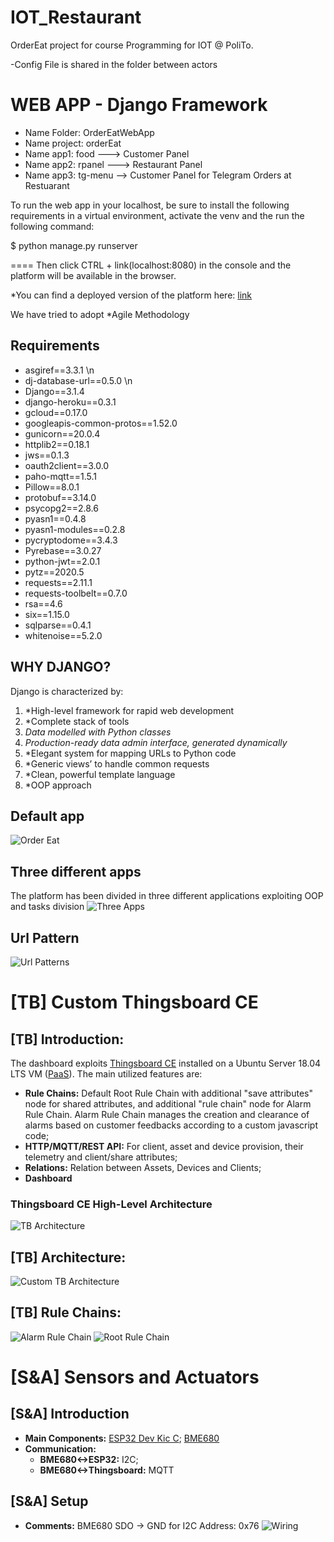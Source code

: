 # IOT_Restaurant
OrderEat project for course Programming for IOT @ PoliTo.

-Config File is shared in the folder between actors

# WEB APP - Django Framework 
- Name Folder: OrderEatWebApp 
- Name project: orderEat 
- Name app1: food ---> Customer Panel 
- Name app2: rpanel ---> Restaurant Panel
- Name app3: tg-menu --> Customer Panel for Telegram Orders at Restuarant

To run the web app in your localhost, be sure to install the following requirements in a virtual environment, activate the venv and the run the following command: 

$ python manage.py runserver

====
Then click CTRL + link(localhost:8080) in the console and the platform will be available in the browser. 

*You can find a deployed version of the platform here: 
[link](order-eat2021-django.herokuapp.com) 

We have tried to adopt *Agile Methodology 
## Requirements
- asgiref==3.3.1 \n
- dj-database-url==0.5.0 \n
- Django==3.1.4
- django-heroku==0.3.1
- gcloud==0.17.0
- googleapis-common-protos==1.52.0
- gunicorn==20.0.4
- httplib2==0.18.1
- jws==0.1.3
- oauth2client==3.0.0
- paho-mqtt==1.5.1
- Pillow==8.0.1
- protobuf==3.14.0
- psycopg2==2.8.6
- pyasn1==0.4.8
- pyasn1-modules==0.2.8
- pycryptodome==3.4.3
- Pyrebase==3.0.27
- python-jwt==2.0.1
- pytz==2020.5
- requests==2.11.1
- requests-toolbelt==0.7.0
- rsa==4.6
- six==1.15.0
- sqlparse==0.4.1
- whitenoise==5.2.0

## WHY DJANGO?
Django is characterized by:
1) *High-level framework for rapid web development
2) *Complete stack of tools
3) *Data modelled with Python classes*
4) *Production-ready data admin interface, generated dynamically*
5) *Elegant system for mapping URLs to Python code
6) *Generic views’ to handle common requests
7) *Clean, powerful template language
8) *OOP approach
## Default app
![Order Eat](https://github.com/MrRobotV8/IOT_Restaurant/blob/master/Resources/OrderEatDeafaultAPP.png "Start app")
## Three different apps
The platform has been divided in three different applications exploiting OOP and tasks division
![Three Apps](https://github.com/MrRobotV8/IOT_Restaurant/blob/master/Resources/threeapps.png "Three App")
## Url Pattern
![Url Patterns](https://github.com/MrRobotV8/IOT_Restaurant/blob/master/Resources/Url%20Pattern.png "Url Pattern")

# [TB] Custom Thingsboard CE
## [TB] Introduction:
The dashboard exploits [Thingsboard CE](https://github.com/thingsboard/thingsboard) installed on a Ubuntu Server 18.04 LTS VM ([PaaS](https://en.wikipedia.org/wiki/Platform_as_a_service)). The main utilized features are:
* **Rule Chains:** Default Root Rule Chain with additional "save attributes" node for shared attributes, and additional "rule chain" node for Alarm Rule Chain. Alarm Rule Chain manages the creation and clearance of alarms based on customer feedbacks according to a custom javascript code;
* **HTTP/MQTT/REST API:** For client, asset and device provision, their telemetry and client/share attributes;
* **Relations:** Relation between Assets, Devices and Clients;
* **Dashboard**
### Thingsboard CE High-Level Architecture
![TB Architecture](https://github.com/MrRobotV8/IOT_Restaurant/blob/master/Resources/thingsboard_architecture_overview.png "TB Architecture")

## [TB] Architecture:
![Custom TB Architecture](https://github.com/MrRobotV8/IOT_Restaurant/blob/master/Resources/dashboard_high_level_architecture.png "Custom TB Architecture")

## [TB] Rule Chains:
![Alarm Rule Chain](https://github.com/MrRobotV8/IOT_Restaurant/blob/master/Resources/alarm_rule_chain.png "Alarm Rule Chain")
![Root Rule Chain](https://github.com/MrRobotV8/IOT_Restaurant/blob/master/Resources/root_rule_chain.png "Root Rule Chain")

# [S&A] Sensors and Actuators
## [S&A] Introduction
* **Main Components:** [ESP32 Dev Kic C](https://www.espressif.com/en/products/devkits/esp32-devkitc/overview); [BME680](https://github.com/MrRobotV8/IOT_Restaurant/blob/master/Resources/BME680ShuttleBoard.pdf)
* **Communication:** 
  * **BME680<->ESP32:** I2C; 
  * **BME680<->Thingsboard:** MQTT

## [S&A] Setup
* **Comments:** BME680 SDO -> GND for I2C Address: 0x76
![Wiring](https://github.com/MrRobotV8/IOT_Restaurant/blob/master/Resources/Wiring.jpg "Wiring")
